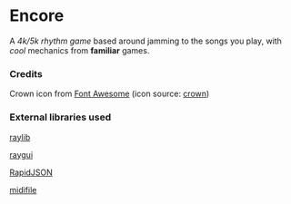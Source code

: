# Encore

A *4k/5k rhythm game* based around jamming to the songs you play, with _cool_ mechanics from **familiar** games.

### Credits    
Crown icon from [Font Awesome](https://fontawesome.com/) (icon source: [crown](https://fontawesome.com/icons/crown?f=classic&s=solid))

### External libraries used
[raylib](https://github.com/raysan5/raylib)

[raygui](https://github.com/raysan5/raygui)

[RapidJSON](https://github.com/Tencent/rapidjson)

[midifile](https://github.com/craigsapp/midifile)